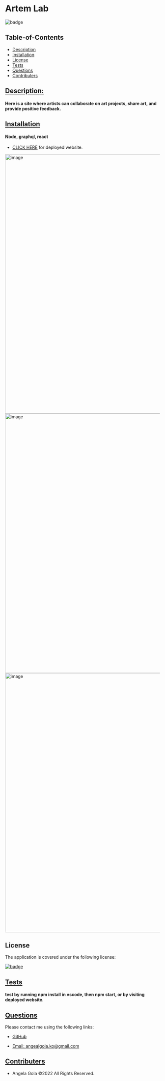  # Artem Lab


  ![badge](https://img.shields.io/badge/license-mit-blue)

## Table-of-Contents

  * [Description](#description)
  * [Installation](#installation)
  * [License](#license)
  * [Tests](#tests)
  * [Questions](#questions)
  * [Contributers](#contributers)
  

  ## [Description:](#table-of-contents)


  #### Here is a site where artists can collaborate on art projects, share art, and provide positive feedback.


  ## [Installation](#table-of-contents)


  #### Node, graphql, react

* [CLICK HERE](https://artem-lab.netlify.app) for deployed website.

<img width="845" alt="image" src="https://user-images.githubusercontent.com/95582357/198152632-a630010b-47e5-4a31-ac6d-5e1d8f67c22b.png">

<img width="846" alt="image" src="https://user-images.githubusercontent.com/95582357/198152559-9b69ca9f-edf7-48ef-bd61-ef5310b93690.png">

<img width="845" alt="image" src="https://user-images.githubusercontent.com/95582357/198152442-d78ca9fc-8d64-42b9-bfa7-9701239d00ae.png">
  
  ## License
    
  The application is covered under the following license:
    
  
  [![badge](https://img.shields.io/badge/license-mit-blue)](http://choosealicense.com/licenses/mit/)
    


  ## [Tests](#table-of-contents)


  #### test by running npm install in vscode, then npm start, or by visiting deployed website.


  ## [Questions](#table-of-contents)


  Please contact me using the following links:
  

  * [GitHub](http://github.com/angelagola-ko)

  * [Email: angealgola.ko@gmail.com](mailto:angealgola.ko@gmail.com)

  ## [Contributers](#table-of-contents)


  * Angela Gola &copy;2022 All Rights Reserved.

  
